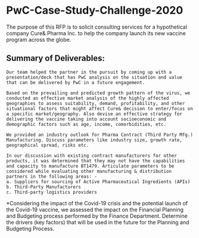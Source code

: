 # PwC-Case-Study-Challenge-2020

The purpose of this RFP is to solicit consulting services for a hypothetical company Cure& Pharma Inc. to help the company launch its new vaccine program across the globe.

## Summary of Deliverables:

```
Our team helped the partner in the pursuit by coming up with a presentation/deck that has PwC analysis on the situation and value that can be delivered by PwC in a future engagement.

Based on the prevailing and predicted growth pattern of the virus, we conducted an effective market analysis of the highly affected geographies to assess suitability, demand, profitability, and other situational factors that might affect Cure& decision to enter/focus on a specific market/geography. Also devise an effective strategy for delivering the vaccine taking into account socioeconomic and demographic factors such as age, income, comorbidities, etc.

We provided an industry outlook for Pharma Contract (Third Party Mfg.) Manufacturing. Discuss parameters like industry size, growth rate, geographical spread, risks etc.

In our discussion with existing contract manufacturers for other products, it was determined that they may not have the capabilities and capacity to manufacture BT1479. Articulate parameters to be considered while evaluating other manufacturing & distribution partners in the following areas: -
a. Suppliers for sourcing of Active Pharmaceutical Ingredients (APIs)
b. Third-Party Manufacturers
c. Third-party logistics providers

```

*Considering the impact of the Covid-19 crisis and the potential launch of the Covid-19 vaccine, we assessed the impact on the Financial Planning and Budgeting process performed by the Finance Department. Determine the drivers (key factors) that will be used in the future for the Planning and Budgeting Process.

